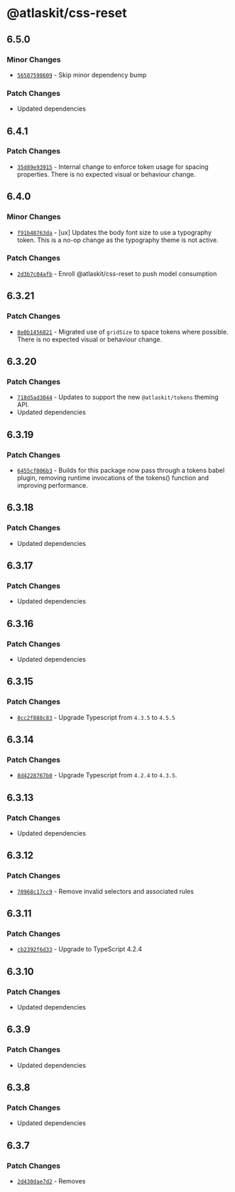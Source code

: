 # @atlaskit/css-reset

## 6.5.0

### Minor Changes

- [`56507598609`](https://bitbucket.org/atlassian/atlassian-frontend/commits/56507598609) - Skip minor dependency bump

### Patch Changes

- Updated dependencies

## 6.4.1

### Patch Changes

- [`35d89e93915`](https://bitbucket.org/atlassian/atlassian-frontend/commits/35d89e93915) - Internal change to enforce token usage for spacing properties. There is no expected visual or behaviour change.

## 6.4.0

### Minor Changes

- [`f91b48763da`](https://bitbucket.org/atlassian/atlassian-frontend/commits/f91b48763da) - [ux] Updates the body font size to use a typography token. This is a no-op change as the typography theme is not active.

### Patch Changes

- [`2d3b7c04afb`](https://bitbucket.org/atlassian/atlassian-frontend/commits/2d3b7c04afb) - Enroll @atlaskit/css-reset to push model consumption

## 6.3.21

### Patch Changes

- [`8e0b1456821`](https://bitbucket.org/atlassian/atlassian-frontend/commits/8e0b1456821) - Migrated use of `gridSize` to space tokens where possible. There is no expected visual or behaviour change.

## 6.3.20

### Patch Changes

- [`718d5ad3044`](https://bitbucket.org/atlassian/atlassian-frontend/commits/718d5ad3044) - Updates to support the new `@atlaskit/tokens` theming API.
- Updated dependencies

## 6.3.19

### Patch Changes

- [`6455cf006b3`](https://bitbucket.org/atlassian/atlassian-frontend/commits/6455cf006b3) - Builds for this package now pass through a tokens babel plugin, removing runtime invocations of the tokens() function and improving performance.

## 6.3.18

### Patch Changes

- Updated dependencies

## 6.3.17

### Patch Changes

- Updated dependencies

## 6.3.16

### Patch Changes

- Updated dependencies

## 6.3.15

### Patch Changes

- [`8cc2f888c83`](https://bitbucket.org/atlassian/atlassian-frontend/commits/8cc2f888c83) - Upgrade Typescript from `4.3.5` to `4.5.5`

## 6.3.14

### Patch Changes

- [`8d4228767b0`](https://bitbucket.org/atlassian/atlassian-frontend/commits/8d4228767b0) - Upgrade Typescript from `4.2.4` to `4.3.5`.

## 6.3.13

### Patch Changes

- Updated dependencies

## 6.3.12

### Patch Changes

- [`70968c17cc9`](https://bitbucket.org/atlassian/atlassian-frontend/commits/70968c17cc9) - Remove invalid selectors and associated rules

## 6.3.11

### Patch Changes

- [`cb2392f6d33`](https://bitbucket.org/atlassian/atlassian-frontend/commits/cb2392f6d33) - Upgrade to TypeScript 4.2.4

## 6.3.10

### Patch Changes

- Updated dependencies

## 6.3.9

### Patch Changes

- Updated dependencies

## 6.3.8

### Patch Changes

- Updated dependencies

## 6.3.7

### Patch Changes

- [`2d430dae7d2`](https://bitbucket.org/atlassian/atlassian-frontend/commits/2d430dae7d2) - Removes <template /> override for IE11.

## 6.3.6

### Patch Changes

- [`19d72473dfb`](https://bitbucket.org/atlassian/atlassian-frontend/commits/19d72473dfb) - Updates usage of deprecated token names so they're aligned with the latest naming conventions. No UI or visual changes
- Updated dependencies

## 6.3.5

### Patch Changes

- Updated dependencies

## 6.3.4

### Patch Changes

- [`02a2f889019`](https://bitbucket.org/atlassian/atlassian-frontend/commits/02a2f889019) - Removes css that sets the SVG text element's color styles

## 6.3.3

### Patch Changes

- [`5168407f185`](https://bitbucket.org/atlassian/atlassian-frontend/commits/5168407f185) - Fixes an issue in the CSS reset where the SVG text element didn't inherit the correct reset styles.

## 6.3.2

### Patch Changes

- [`b8fd2911013`](https://bitbucket.org/atlassian/atlassian-frontend/commits/b8fd2911013) - [ux] Reduced motion styles that were causing layout flickers have been removed.

## 6.3.1

### Patch Changes

- [`f460cc7c411`](https://bitbucket.org/atlassian/atlassian-frontend/commits/f460cc7c411) - Builds for this package now pass through a tokens babel plugin, removing runtime invocations of the tokens() function and improving bundle size.
- Updated dependencies

## 6.3.0

### Minor Changes

- [`5b605d39119`](https://bitbucket.org/atlassian/atlassian-frontend/commits/5b605d39119) - Scrollbars now respect theme selection

## 6.2.0

### Minor Changes

- [`fd7b67c606a`](https://bitbucket.org/atlassian/atlassian-frontend/commits/fd7b67c606a) - [ux] The reset now uses focus-visible (if supported) instead of styling :focus directly.

### Patch Changes

- Updated dependencies

## 6.1.4

### Patch Changes

- Updated dependencies

## 6.1.3

### Patch Changes

- Updated dependencies

## 6.1.2

### Patch Changes

- Updated dependencies

## 6.1.1

### Patch Changes

- Updated dependencies

## 6.1.0

### Minor Changes

- [`92620c3aa0d`](https://bitbucket.org/atlassian/atlassian-frontend/commits/92620c3aa0d) - [ux] Reduced motion support has been added to the CSS reset.
- [`950a744a150`](https://bitbucket.org/atlassian/atlassian-frontend/commits/950a744a150) - [ux] Color values now sourced through tokens.

### Patch Changes

- Updated dependencies

## 6.0.5

### Patch Changes

- [`d3265f19be`](https://bitbucket.org/atlassian/atlassian-frontend/commits/d3265f19be) - Transpile packages using babel rather than tsc

## 6.0.4

### Patch Changes

- [`cdfd30ef56`](https://bitbucket.org/atlassian/atlassian-frontend/commits/cdfd30ef56) - Bumping dep for fbjs util and moving it to a devDep for css-reset

## 6.0.3

### Patch Changes

- [`5f58283e1f`](https://bitbucket.org/atlassian/atlassian-frontend/commits/5f58283e1f) - Export types using Typescript's new "export type" syntax to satisfy Typescript's --isolatedModules compiler option.
  This requires version 3.8 of Typescript, read more about how we handle Typescript versions here: https://atlaskit.atlassian.com/get-started
  Also add `typescript` to `devDependencies` to denote version that the package was built with.

## 6.0.2

### Patch Changes

- Updated dependencies

## 6.0.1

### Patch Changes

- [`6c525a8229`](https://bitbucket.org/atlassian/atlassian-frontend/commits/6c525a8229) - Upgraded to TypeScript 3.9.6 and tslib to 2.0.0

  Since tslib is a dependency for all our packages we recommend that products also follow this tslib upgrade
  to prevent duplicates of tslib being bundled.

## 6.0.0

### Major Changes

- [`87f4720f27`](https://bitbucket.org/atlassian/atlassian-frontend/commits/87f4720f27) - Officially dropping IE11 support, from this version onwards there are no warranties of the package working in IE11.
  For more information see: https://community.developer.atlassian.com/t/atlaskit-to-drop-support-for-internet-explorer-11-from-1st-july-2020/39534

### Patch Changes

- Updated dependencies

## 5.0.12

### Patch Changes

- [`82a7c30a60`](https://bitbucket.org/atlassian/atlassian-frontend/commits/82a7c30a60) - The module:es2019 field for css-reset should also point to bundle.css instead of a js file

## 5.0.11

### Patch Changes

- [`c2dbd2384c`](https://bitbucket.org/atlassian/atlassian-frontend/commits/c2dbd2384c) - FIX: Override for the default button font style introduced in latest Chrome 83.x.x.x

## 5.0.10

### Patch Changes

- [patch][6548261c9a](https://bitbucket.org/atlassian/atlassian-frontend/commits/6548261c9a):

  Remove namespace imports from React, ReactDom, and PropTypes- Updated dependencies [6548261c9a](https://bitbucket.org/atlassian/atlassian-frontend/commits/6548261c9a):

  - @atlaskit/docs@8.3.2
  - @atlaskit/theme@9.5.1

## 5.0.9

### Patch Changes

- [patch][35d2229b2a](https://bitbucket.org/atlassian/atlaskit-mk-2/commits/35d2229b2a):

  Adding missing license to packages and update to Copyright 2019 Atlassian Pty Ltd.

## 5.0.8

### Patch Changes

- [patch][097b696613](https://bitbucket.org/atlassian/atlaskit-mk-2/commits/097b696613):

  Components now depend on TS 3.6 internally, in order to fix an issue with TS resolving non-relative imports as relative imports

## 5.0.7

### Patch Changes

- [patch][ecca4d1dbb](https://bitbucket.org/atlassian/atlaskit-mk-2/commits/ecca4d1dbb):

  Upgraded Typescript to 3.3.x

## 5.0.6

### Patch Changes

- [patch][de35ce8c67](https://bitbucket.org/atlassian/atlaskit-mk-2/commits/de35ce8c67):

  Updates component maintainers

## 5.0.5

### Patch Changes

- [patch][f34776be97](https://bitbucket.org/atlassian/atlaskit-mk-2/commits/f34776be97):

  Type definition files are now referenced in package.json

## 5.0.4

### Patch Changes

- [patch][bbff8a7d87](https://bitbucket.org/atlassian/atlaskit-mk-2/commits/bbff8a7d87):

  Fixes bug, missing version.json file

## 5.0.3

### Patch Changes

- [patch][18dfac7332](https://bitbucket.org/atlassian/atlaskit-mk-2/commits/18dfac7332):

  In this PR, we are:

  - Re-introducing dist build folders
  - Adding back cjs
  - Replacing es5 by cjs and es2015 by esm
  - Creating folders at the root for entry-points
  - Removing the generation of the entry-points at the root
    Please see this [ticket](https://product-fabric.atlassian.net/browse/BUILDTOOLS-118) or this [page](https://hello.atlassian.net/wiki/spaces/FED/pages/452325500/Finishing+Atlaskit+multiple+entry+points) for further details

## 5.0.2

### Patch Changes

- [patch][7cf5934805](https://bitbucket.org/atlassian/atlaskit-mk-2/commits/7cf5934805):

  Update pkg.module to be same as pkg.main = dist/bundle.css

## 5.0.1

### Patch Changes

- [patch][20da6280cb](https://bitbucket.org/atlassian/atlaskit-mk-2/commits/20da6280cb):

  Replace babel/node with ts-node for building css

## 5.0.0

- [major][bfb006f65a](https://bitbucket.org/atlassian/atlaskit-mk-2/commits/bfb006f65a):

  - css-reset has been converted to Typescript. Typescript consumers will now get static type safety. Flow types are no longer provided. No API or behavioural changes.

## 4.0.1

- [patch][52868d4352](https://bitbucket.org/atlassian/atlaskit-mk-2/commits/52868d4352):

  - Fixed regression of font-weight for `<small>` elements

## 4.0.0

- [major][7c17b35107](https://bitbucket.org/atlassian/atlaskit-mk-2/commits/7c17b35107):

  - Updates react and react-dom peer dependencies to react@^16.8.0 and react-dom@^16.8.0. To use this package, please ensure you use at least this version of react and react-dom.

## 3.0.8

- Updated dependencies [9c0b4744be](https://bitbucket.org/atlassian/atlaskit-mk-2/commits/9c0b4744be):
  - @atlaskit/docs@7.0.3
  - @atlaskit/theme@8.1.7

## 3.0.7

- [patch][6c0d9da30e](https://bitbucket.org/atlassian/atlaskit-mk-2/commits/6c0d9da30e):

  - Removes deprecated css property text-decoration-skip: ink. Users should no longer see a warning to update the property.

## 3.0.6

- Updated dependencies [76299208e6](https://bitbucket.org/atlassian/atlaskit-mk-2/commits/76299208e6):
  - @atlaskit/docs@7.0.0
  - @atlaskit/theme@8.0.0

## 3.0.5

- Updated dependencies [58b84fa](https://bitbucket.org/atlassian/atlaskit-mk-2/commits/58b84fa):
  - @atlaskit/theme@7.0.1
  - @atlaskit/docs@6.0.0

## 3.0.4

- Updated dependencies [d13242d](https://bitbucket.org/atlassian/atlaskit-mk-2/commits/d13242d):
  - @atlaskit/docs@5.2.3
  - @atlaskit/theme@7.0.0

## 3.0.3

- [patch][ef9931d](https://bitbucket.org/atlassian/atlaskit-mk-2/commits/ef9931d):

  - Fix issues with ; due to prettier

## 3.0.2

- [patch] Moved to @atlaskit/theme for all the values from util-shared-styles [6d35164](https://bitbucket.org/atlassian/atlaskit-mk-2/commits/6d35164)

## 3.0.1

- [patch] Updated dependencies [acd86a1](https://bitbucket.org/atlassian/atlaskit-mk-2/commits/acd86a1)
  - @atlaskit/docs@5.0.2

## 3.0.0

- [major] Updates to React ^16.4.0 [7edb866](https://bitbucket.org/atlassian/atlaskit-mk-2/commits/7edb866)
- [major] Updated dependencies [563a7eb](https://bitbucket.org/atlassian/atlaskit-mk-2/commits/563a7eb)
  - @atlaskit/docs@5.0.0
- [major] Updated dependencies [7edb866](https://bitbucket.org/atlassian/atlaskit-mk-2/commits/7edb866)
  - @atlaskit/docs@5.0.0

## 2.0.8

- [patch] Fix flow config and add back flow fix me [107da09](https://bitbucket.org/atlassian/atlaskit-mk-2/commits/107da09)
- [none] Updated dependencies [107da09](https://bitbucket.org/atlassian/atlaskit-mk-2/commits/107da09)

## 2.0.7

- [patch] Remove or update \$FlowFixMe [e8ad98a](https://bitbucket.org/atlassian/atlaskit-mk-2/commits/e8ad98a)
- [none] Updated dependencies [e8ad98a](https://bitbucket.org/atlassian/atlaskit-mk-2/commits/e8ad98a)

## 2.0.6

- [patch] Clean Changelogs - remove duplicates and empty entries [e7756cd](https://bitbucket.org/atlassian/atlaskit-mk-2/commits/e7756cd)
- [none] Updated dependencies [e7756cd](https://bitbucket.org/atlassian/atlaskit-mk-2/commits/e7756cd)

## 2.0.5

- [patch] Update changelogs to remove duplicate [cc58e17](https://bitbucket.org/atlassian/atlaskit-mk-2/commits/cc58e17)
- [none] Updated dependencies [cc58e17](https://bitbucket.org/atlassian/atlaskit-mk-2/commits/cc58e17)
  - @atlaskit/docs@4.1.1

## 2.0.4

- [none] Updated dependencies [9d20f54](https://bitbucket.org/atlassian/atlaskit-mk-2/commits/9d20f54)
  - @atlaskit/docs@4.1.0

## 2.0.3

- [patch] Updated dependencies [1e80619](https://bitbucket.org/atlassian/atlaskit-mk-2/commits/1e80619)
  - @atlaskit/docs@4.0.0

## 2.0.2

- [patch] Updated dependencies [d662caa](https://bitbucket.org/atlassian/atlaskit-mk-2/commits/d662caa)
  - @atlaskit/docs@3.0.4

## 2.0.1

- [patch] Remove negative spacing [ac73181](https://bitbucket.org/atlassian/atlaskit-mk-2/commits/ac73181)

## 2.0.0

- [major] Bump to React 16.3. [4251858](https://bitbucket.org/atlassian/atlaskit-mk-2/commits/4251858)

## 1.2.3

- [patch] Fixed main styles in IE11 [5aa8105](https://bitbucket.org/atlassian/atlaskit-mk-2/commits/5aa8105)

## 1.2.2

- [patch] updated the repository url to https://bitbucket.org/atlassian/atlaskit-mk-2 [1e57e5a](https://bitbucket.org/atlassian/atlaskit-mk-2/commits/1e57e5a)

## 1.2.1

- [patch] Packages Flow types for elements components [3111e74](https://bitbucket.org/atlassian/atlaskit-mk-2/commits/3111e74)

## 1.2.0

- [minor] Add React 16 support. [12ea6e4](https://bitbucket.org/atlassian/atlaskit-mk-2/commits/12ea6e4)

## 1.1.7

- [patch] migrated css reset from ak to ak-mk2 [53ce5eb](https://bitbucket.org/atlassian/atlaskit-mk-2/commits/53ce5eb)

## 1.1.6 (2017-11-30)

- bug fix; release stories with fixed console errors ([3321c2b](https://bitbucket.org/atlassian/atlaskit/commits/3321c2b))

## 1.1.5 (2017-07-25)

- fix; use class transform in loose mode in babel to improve load performance in apps ([fde719a](https://bitbucket.org/atlassian/atlaskit/commits/fde719a))

## 1.1.4 (2017-05-24)

- fix; fixing webkit code font issue ([2f0ee47](https://bitbucket.org/atlassian/atlaskit/commits/2f0ee47))

## 1.1.3 (2017-05-11)

- fix; use ADG 3 font family for code and kbd tags ([37ac71a](https://bitbucket.org/atlassian/atlaskit/commits/37ac71a))

## 1.1.2 (2017-04-27)

- fix; update legal copy to be more clear. Not all modules include ADG license. ([f3a945e](https://bitbucket.org/atlassian/atlaskit/commits/f3a945e))

## 1.1.1 (2017-04-26)

- fix; update legal copy and fix broken links for component README on npm. New contribution and ([0b3e454](https://bitbucket.org/atlassian/atlaskit/commits/0b3e454))

## 1.1.0 (2017-04-20)

- feature; removed explicit style! imports, set style-loader in webpack config ([891fc3c](https://bitbucket.org/atlassian/atlaskit/commits/891fc3c))

## 1.0.5 (2017-03-23)

- fix; Empty commit to release the component ([49c08ee](https://bitbucket.org/atlassian/atlaskit/commits/49c08ee))

## 1.0.3 (2017-03-21)

## 1.0.3 (2017-03-21)

- fix; maintainers for all the packages were added ([261d00a](https://bitbucket.org/atlassian/atlaskit/commits/261d00a))

## 1.0.2 (2017-02-07)

## 1.0.1 (2017-02-06)

- fix; Updates package to use scoped ak packages ([58fd6c5](https://bitbucket.org/atlassian/atlaskit/commits/58fd6c5))
- fix; correct package name in css-reset docs ([670ec8f](https://bitbucket.org/atlassian/atlaskit/commits/670ec8f))
